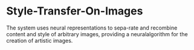 # Style-Transfer-On-Images
The system uses neural representations to sepa-rate and recombine content and style of arbitrary images, providing a neuralalgorithm for the creation of artistic images.
